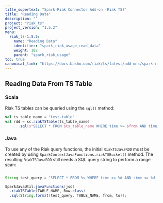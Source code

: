 ```yaml
---
title_supertext: "Spark-Riak Connector Add-on (Riak TS)"
title: "Reading Data"
description: ""
project: "riak_ts"
project_version: "1.5.2"
menu:
  riak_ts-1.5.2:
    name: "Reading Data"
    identifier: "spark_riak_usage_read_data"
    weight: 102
    parent: "spark_riak_usage"
toc: true
canonical_link: "https://docs.basho.com/riak/ts/latest/add-ons/spark-riak-connector/usage/reading-data"
---
```


## Reading Data From TS Table

### Scala

Riak TS tables can be queried using the `sql()` method:

```scala
val ts_table_name = "test-table"
val rdd = sc.riakTSTable(ts_table_name)
      .sql(s"SELECT * FROM $ts_table_name WHERE time >= $from AND time <= $to")
```

### Java

To use any of the Riak query functions, the initial `RiakTSJavaRDD` must be created by using `SparkContextJavaFunctions.riakTSBucket()` method. The resulting `RiakTSJavaRDD` still needs a SQL query string to perform a range scan:

```java

String test_query = "SELECT * FROM %s WHERE time >= %d AND time <= %d  AND  weather = 'sunny'"

SparkJavaUtil.javaFunctions(jsc)
  .riakTSTable(TABLE_NAME, Row.class)
  .sql(String.format(test_query, TABLE_NAME, from, to));
```
